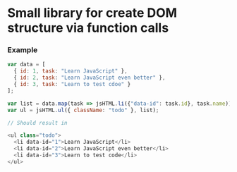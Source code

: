 # Small library for create DOM structure via function calls

### Example

```javascript
var data = [ 
  { id: 1, task: "Learn JavaScript" },
  { id: 2, task: "Learn JavaScript even better" },
  { id: 3, task: "Learn to test cdoe" }
];

var list = data.map(task => jsHTML.li({"data-id": task.id}, task.name));
var ul = jsHTML.ul({ className: "todo" }, list);

// Should result in

<ul class="todo">
  <li data-id="1">Learn JavaScript</li>
  <li data-id="2">Learn JavaScript even better</li>
  <li data-id="3">Learn to test code</li>
</ul>
```

